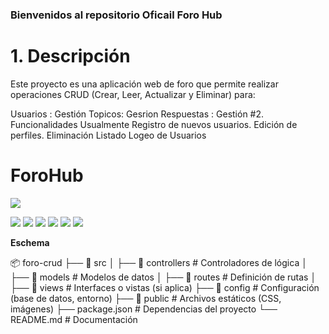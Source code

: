 ### Bienvenidos al repositorio Oficail Foro Hub

# 1. Descripción
Este proyecto es una aplicación web de foro que permite realizar operaciones CRUD (Crear, Leer, Actualizar y Eliminar) para:

Usuarios : Gestión
Topicos: Gesrion
Respuestas : Gestión
#2. Funcionalidades
Usualmente
Registro de nuevos usuarios.
Edición de perfiles.
Eliminación
Listado
Logeo de Usuarios

# ForoHub

![](https://pandao.github.io/editor.md/images/logos/editormd-logo-180x180.png)

![](https://img.shields.io/github/stars/pandao/editor.md.svg) ![](https://img.shields.io/github/forks/pandao/editor.md.svg) ![](https://img.shields.io/github/tag/pandao/editor.md.svg) ![](https://img.shields.io/github/release/pandao/editor.md.svg) ![](https://img.shields.io/github/issues/pandao/editor.md.svg) ![](https://img.shields.io/bower/v/editor.md.svg)


**Eschema**

📦 foro-crud
├── 📁 src
│   ├── 📁 controllers    # Controladores de lógica
│   ├── 📁 models         # Modelos de datos
│   ├── 📁 routes         # Definición de rutas
│   ├── 📁 views          # Interfaces o vistas (si aplica)
├── 📁 config             # Configuración (base de datos, entorno)
├── 📁 public             # Archivos estáticos (CSS, imágenes)
├── package.json          # Dependencias del proyecto
└── README.md             # Documentación

